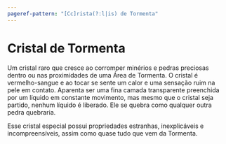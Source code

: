 ```yaml
---
pageref-pattern: "[Cc]rista(?:l|is) de Tormenta"
---
```

# Cristal de Tormenta

Um cristal raro que cresce ao corromper minérios e pedras preciosas dentro ou nas proximidades de uma Área de Tormenta. O cristal é vermelho-sangue e ao tocar se sente um calor e uma sensação ruim na pele em contato. Aparenta ser uma fina camada transparente preenchida por um líquido em constante movimento, mas mesmo que o cristal seja partido, nenhum líquido é liberado. Ele se quebra como qualquer outra pedra quebraria.

Esse cristal especial possui propriedades estranhas, inexplicáveis e incompreensíveis, assim como quase tudo que vem da Tormenta.
